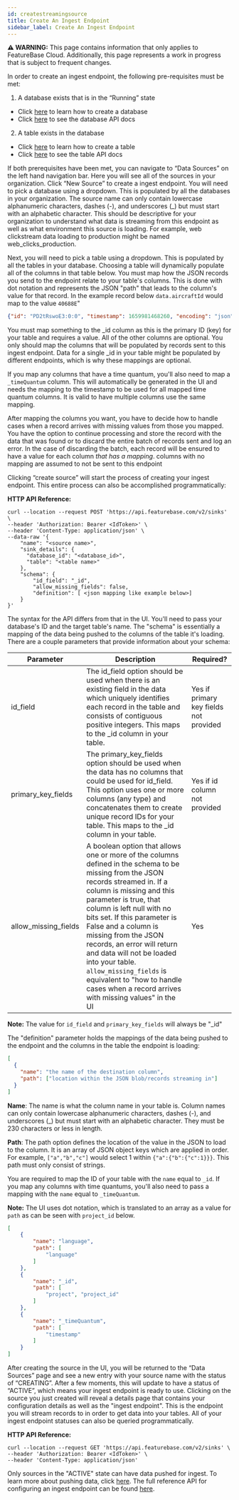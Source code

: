 ```yaml
---
id: createstreamingsource
title: Create An Ingest Endpoint
sidebar_label: Create An Ingest Endpoint
---
```


 **⚠ WARNING:** This page contains information that only applies to FeatureBase Cloud. Additionally, this page represents a work in progress that is subject to frequent changes. 

In order to create an ingest endpoint, the following pre-requisites must be met:

1. A database exists that is in the “Running” state
- Click [here](/cloud/cloud-setup/creating-database) to learn how to create a database
- Click [here](/cloud/api) to see the database API docs
2. A table exists in the database
- Click [here](/cloud/cloud-data-ingestion/tables) to learn how to create a table
- Click [here](/cloud/api) to see the table API docs

If both prerequisites have been met, you can navigate to “Data Sources” on the left hand navigation bar. Here you will see all of the sources in your organization. Click “New Source” to create a ingest endpoint. You will need to pick a database using a dropdown. This is populated by all the databases in your organization. The source name can only contain lowercase alphanumeric characters, dashes (-), and underscores (_) but must start with an alphabetic character. This should be descriptive for your organization to understand what data is streaming from this endpoint as well as what environment this source is loading. For example, web clickstream data loading to production might be named web_clicks_production. 

Next, you will need to pick a table using a dropdown. This is populated by all the tables in your database. Choosing a table will dynamically populate all of the columns in that table below. You must map how the JSON records you send to the endpoint relate to your table's columns. This is done with dot notation and represents the JSON "path" that leads to the column's value for that record. In the example record below `data.aircraftId` would map to the value `40688E`"

```json
{"id": "PD2tRswoE3:0:0", "timestamp": 1659981468260, "encoding": "json", "data": {"aircraftId": "40688E", "lat": 45.1199, "long": -43.416, "track": 250, "altitude": 37996, "speed": 495, "type": "B788", "reg": "G-ZBJA", "origin": "LHR", "destination": "BNA", "iataId": "", "icaoId": "BAW223N", "airline": "BAW"}, "name": "data"}
```

You must map something to the _id column as this is the primary ID (key) for your table and requires a value. All of the other columns are optional. You only should map the columns that will be populated by records sent to this ingest endpoint. Data for a single _id in your table might be populated by different endpoints, which is why these mappings are optional. 

If you map any columns that have a time quantum, you'll also need to map a `_timeQuantum` column. This will automatically be generated in the UI and needs the mapping to the timestamp to be used for all mapped time quantum columns. It is valid to have multiple columns use the same mapping.

After mapping the columns you want, you have to decide how to handle cases when a record arrives with missing values from those you mapped. You have the option to continue processing and store the record with the data that was found or to discard the entire batch of records sent and log an error. In the case of discarding the batch, each record will be ensured to have a value for each column *that has a mapping*. columns with no mapping are assumed to not be sent to this endpoint

Clicking “create source” will start the process of creating your ingest endpoint. This entire process can also be accomplished programmatically:

**HTTP API Reference:**
```shell
curl --location --request POST 'https://api.featurebase.com/v2/sinks' \
--header 'Authorization: Bearer <IdToken>' \
--header 'Content-Type: application/json' \
--data-raw '{    
    "name": "<source name>",    
  	"sink_details": {
      "database_id": "<database_id>",
      "table": "<table name>"
    },
    "schema": {
        "id_field": "_id",
        "allow_missing_fields": false,
        "definition": [ <json mapping like example below>]
    }
}'
```

The syntax for the API differs from that in the UI. You'll need to pass your database's ID and the target table's name. The "schema" is essentially a mapping of the data being pushed to the columns of the table it's loading. There are a couple parameters that provide information about your schema:

|Parameter| Description  | Required? |
| ------- | ------------ | --------- |
|id_field   |  The id_field option should be used when there is an existing field in the data which uniquely identifies each record in the table and consists of contiguous positive integers. This maps to the _id column in your table. | Yes if primary key fields not provided |
|primary_key_fields  |  The primary_key_fields option should be used when the data has no columns that could be used for id_field. This option uses one or more columns (any type) and concatenates them to create unique record IDs for your table. This maps to the _id column in your table. | Yes if id column not provided |
|allow_missing_fields  |  A boolean option that allows one or more of the columns defined in the schema to be missing from the JSON records streamed in. If a column is missing and this parameter is true, that column is left null with no bits set. If this parameter is False and a column is missing from the JSON records, an error will return and data will not be loaded into your table. `allow_missing_fields` is equivalent to "how to handle cases when a record arrives with missing values" in the UI | Yes |

 **Note:** The value for `id_field` and `primary_key_fields` will always be "_id"
 
The "definition" parameter holds the mappings of the data being pushed to the endpoint and the columns in the table the endpoint is loading:

```json
[
  {
    "name": "the name of the destination column",
    "path": ["location within the JSON blob/records streaming in"]
  }
]
```

**Name**: The name is what the column name in your table is. Column names can only contain lowercase alphanumeric characters, dashes (-), and underscores (_) but must start with an alphabetic character. They must be 230 characters or less in length.

**Path**: The path option defines the location of the value in the JSON to load to the column. It is an array of JSON object keys which are applied in order. For example, `["a","b","c"]` would select 1 within `{"a":{"b":{"c":1}}}`. This path must only consist of strings.

You are required to map the ID of your table with the `name` equal to  `_id`. If you map any columns with time quantums, you'll also need to pass a mapping with the `name` equal to `_timeQuantum`.

 **Note:** The UI uses dot notation, which is translated to an array as a value for `path` as can be seen with `project_id` below. 


```json
[
    {
        "name": "language",
        "path": [
            "language"
        ]
    },
    {
        "name": "_id",
        "path": [
            "project", "project_id"
        ]
    },
    {
        "name": "_timeQuantum",
        "path": [
            "timestamp"
        ]
    }
]
```

After creating the source in the UI, you will be returned to the “Data Sources” page and see a new entry with your source name with the status of “CREATING”. After a few moments, this will update to have a status of “ACTIVE”, which means your ingest endpoint is ready to use. Clicking on the source you just created will reveal a details page that contains your configuration details as well as the "ingest endpoint". This is the endpoint you will stream records to in order to get data into your tables. All of your ingest endpoint statuses can also be queried programmatically.

**HTTP API Reference:**
```shell
curl --location --request GET 'https://api.featurebase.com/v2/sinks' \
--header 'Authorization: Bearer <IdToken>' \
--header 'Content-Type: application/json' 
```

Only sources in the "ACTIVE" state can have data pushed for ingest. To learn more about pushing data, click [here](/cloud/cloud-data-ingestion/streaming-https-endpoint/stream-ingest-endpoint). The full reference API for configuring an ingest endpoint can be found [here](/cloud/api).




